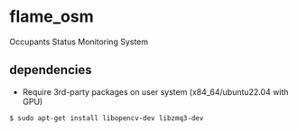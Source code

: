 # flame_osm
Occupants Status Monitoring System

## dependencies
* Require 3rd-party packages on user system (x84_64/ubuntu22.04 with GPU)
```
$ sudo apt-get install libopencv-dev libzmq3-dev
```